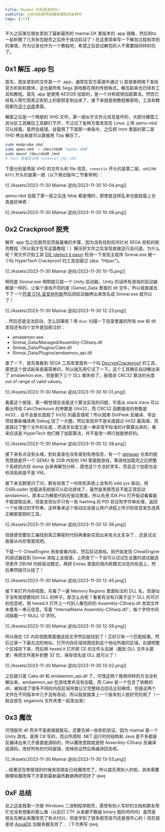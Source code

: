 ```yaml
---
title: Maimai 街机音游逆向！
subtitle: 从拆包到脱壳到魔改遇到的各种坑
tags: [ctf]
---
```


不久之前某位朋友拿到了最新最热的 maimai DX 某版本的 .app 镜像，然后和ta一起折腾了几天拆包脱壳之后终于成功启动了！在这里简单写一下解包过程和学到的事情，作为记录也作为一个教程吧，希望之后尝试解包的人不需要踩同样的坑了。

## 0x1 解压 .app 包

首先，朋友拿到的文件是一个 .app，通常在官方渠道中通过 U 盘或者网络下发给官方的街机框体，这也是所有 Sega 游戏都在用的传统格式。解压起来也已经有工具和教程。首先 .app 是使用 AES128 加密的，是一个对称密钥加密算法，然而已经有人帮忙把真正街机上的密钥复制出来了，接下来就是按教程解密啦，工具和教程都在[这个仓库](https://gitdab.com/SEGA/sega/src/branch/master/tools/Filesystem)里面。

解密之后是一个两层的 VHD 文件。第一层似乎文件元信息是坏的，大部分硬盘工具分区工具解压工具都打不开，不过试了各种方案发现在 Linux 上用 qemu-nbd 可以挂载，虽然会报错。挂载用了下面那一串指令，之后把 /mnt 里面的第二层 VHD 拷出来就可以直接用 7zip 解压了。

```sh
sudo modprobe nbd
sudo qemu-nbd -c /dev/nbd0 "outer.vhd"
sudo mount /dev/nbd0 /mnt
# /mnt 里面应该有 internal_{N}.vhd
```

下面分别是两层 VHD 的文件头和 file 信息，`conectix` 开头的是第二层，`eb5290 NTFS` 开头的是第一层（以下用旧版中二节奏举例）：

![[./Assets/2023-11-30 Maimai 逆向/2023-11-30 10-04.png]]

qemu-nbd 加载了第一层之后连 fdisk 都是懵的，即使是这样乱来也能挂载上也真是好神奇：

![[./Assets/2023-11-30 Maimai 逆向/2023-11-30 10-08.png]]

## 0x2 Crackproof 脱壳

解开 .app 包之后脱壳反而是最难的步骤，因为没有找到任何针对 SEGA 街机的脱壳教程（所以我才在写这篇教程！）解压好文件之后发现直接运行会闪退，为什么呢？用文件识别工具 [DIE (detect it easy)](https://github.com/horsicq/Detect-It-Easy) 检测一下发现主程序 Sinmai.exe 被一个叫 HyperTech Crackproof 的工具加密过 (aka. “Htpac”)。

![[./Assets/2023-11-30 Maimai 逆向/2023-11-30 10-15.png]]

啊但是 Sinmai.exe 明明就只是一个 Unity 启动器，Unity 的话所有游戏的启动器都是一样的，让每个游戏不同的是 {Game}\_Data 里面的 dll 文件，所以我直接去下了一个[开源 GTA 圣安地列斯](https://github.com/GTA-ASM/SanAndreasUnity)然后把启动器拷出来改名成 Sinmai.exe 就可以了！

![[./Assets/2023-11-30 Maimai 逆向/2023-11-30 12-23.png]]

...然后还是没法启动，怎么回事呢？用 `diec` 扫描一下目录里面的所有 exe 和 dll 发现还有四个文件是加密过的：

* amdaemon.exe
* Sinmai\_Data/Managed/Assembly-CSharp.dll
* Sinmai\_Data/Plugins/Cake.dll
* Sinmai\_Data/Plugins/amdaemon_api.dll

查了一下，首先我看到 SEGA 工具库里面有一个叫 [DecryptCrackproof](https://gitdab.com/SEGA/sega/src/branch/master/tools/Crackproof/DecryptCrackproofExe64) 的工具，感觉这个尝试起来是最简单的，所以就先用它试了一下。这个工具确实自动解出来了 amdaemon.exe，但是剩下三个 DLL 都失败了，报错说 CRC32 算法的长度 out of range of valid values。

![[./Assets/2023-11-30 Maimai 逆向/2023-11-30 10-31.png]]

看着这个报错，第一眼觉得应该是这个算法实现的问题，毕竟从 stack trace 可以看出传给 CalcChecksum 的参数是 UInt32，而 CRC32 函数接收的参数是 Int32... 会不会是长度超了 Int32 的最高值呢？所以就用 DotPeek 反编译、导出项目重新编译再 Debug 饶了一大圈，然后发现并不是长度超过 Int32 最高值，而是超过了整个文件的长度... 而请求长度又是一串非常不标准的计算算出来的，看来应该是 HyperTech 他们换了加密算法，并不是改一两行就能修好的。

![[./Assets/2023-11-30 Maimai 逆向/2023-11-30 12-38.png]]

接下来有点没有头绪，到处查查也没有查到有用信息，有一个 [iatrepair](https://github.com/rakisaionji/iatrepair) 仓库的脱壳思路是开一个 QEMU 有 2GB 内存的 VM 里面跑游戏，等游戏加载完之后把整个系统的内存 dump 出来再解包分析... 感觉这个方法好灵车，而且这个加密也会检测系统是不是 VM。

接下来去群里问了问，群友给我了一份街机系统上会有的 odd.sys 驱动，用 OSRLoader 加载进系统就可以启动游戏了，虽然是黑屏而且不能正常启动 amdaemon。原本以为解密代码在驱动里面，所以先用 IDA Pro 打开驱动看看能不能提取出来，但是发现似乎只有一些 hashing 的 PID 验证和字符串处理，返回一个处理过的字符串，这样看来这个驱动应该是让用户进程上传识别信息来生成真正解密密钥的工具。

![[./Assets/2023-11-30 Maimai 逆向/2023-11-30 12-36.png]]

但是感觉要反汇编找到真正解密的代码再重新实现出来有点太复杂了... 还是试试直接从内存里面找吧。

下载一个 CheatEngine 用来查看内存，然后启动游戏。刚开始发现 CheatEngine 的调试器挂到 Sinmai 进程上会报错，上网查了一下说可以试试在设置的调试器选项里开 DBVM 内核驱动模式，再把 Extras 里面的用内核模式浏览内存选上，然后果然就可以挂了！

![[./Assets/2023-11-30 Maimai 逆向/2023-11-30 12-45.png]]

接下来打开内存视图，先看了一遍 Memory Regions 里面标注的 DLL 名，但是似乎没有我想要找的 DLL 的样子。那怎么办呢？看看有没有只属于这个 DLL 的可识别信息吧，用 hexed.it 打开上一代别人解包好的 Assembly-CSharp.dll 发现文件末尾有一串元信息，写着 "InternalName Assembly-CSharp.dll"，每个字符中间间隔着一个 NULL \\0 字符。

![[./Assets/2023-11-30 Maimai 逆向/2023-11-30 12-59.png]]

所以我在 CE 内存视图里面搜这段文字然后就找到了！正好只有一个匹配结果。然后记录一下最左边的地址，打开内存区域视图找到这个地址所属的区域，右键把整个区域存下来，然后用 hexed.it 打开把 CE 的文件头去掉（截到 DLL 文件头那里）再把文件尾补到整 32 位，保存改名成 DLL 就可以了！

![[./Assets/2023-11-30 Maimai 逆向/2023-11-30 13-02.png]]

之后就只差 Cake.dll 和 amdaemon_api.dll 了，可惜这两个我用同样的方法没有解出来。amdaemon_api 在游戏里并没有加载，而 Cake 是一个包含了依赖的 dll，被拆成了很多不同的内存区域导致让它完整结合回去比较麻烦，但是这两个文件在不同版本中几乎没有改动，所以就直接拿上一个版本别人脱好壳的用了（一般会放在 segatools 文件夹里一起发出来）

## 0x3 魔改

可惜脱完 dll 壳并不是直接就能玩，还要去掉一些街机验证。因为 maimai 是一个 Unity 游戏，是用 C# 写的，而众所周知 .NET 运行时的结构和 Java 差不多都是反编译出来几乎直接是源码的，所以魔改思路就是把 Assembly-CSharp 反编译成源码，改好所有的代码报错，改掉验证然后再编译回去啦。

![[./Assets/2023-11-30 Maimai 逆向/2023-11-30 13-53.png]]

...结果还在修报错的时候发现朋友已经魔改完了，所以就先用别人的啦，具体需要做哪些魔改等下次拿到最新最热数据再研究好了 qwq

## 0xF 总结

总之这是我第一次做 Windows 二进制程序脱壳，感觉有别人写好的文档和群友帮忙也没有想象的那么难（以前打 CTF 从来都不敢碰 binary 题的呜呜呜）虽然是朋友先解出来魔改完了有点扫兴，但是学到了很多脱壳技巧还是很开心的！现在就差给 [AquaDX](https://github.com/hykilpikonna/AquaDX) 加服务器支持了...（下次再写 qwq
